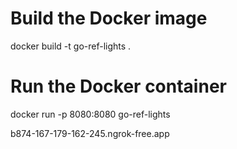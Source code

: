 # Build the Docker image
docker build -t go-ref-lights .

# Run the Docker container
docker run -p 8080:8080 go-ref-lights

b874-167-179-162-245.ngrok-free.app
